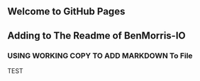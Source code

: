 ## Welcome to GitHub Pages
## Adding to The Readme of BenMorris-IO

### USING WORKING COPY TO ADD MARKDOWN  To File

TEST

